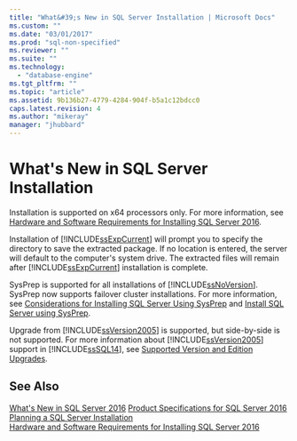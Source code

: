 ```yaml
---
title: "What&#39;s New in SQL Server Installation | Microsoft Docs"
ms.custom: ""
ms.date: "03/01/2017"
ms.prod: "sql-non-specified"
ms.reviewer: ""
ms.suite: ""
ms.technology: 
  - "database-engine"
ms.tgt_pltfrm: ""
ms.topic: "article"
ms.assetid: 9b136b27-4779-4284-904f-b5a1c12bdcc0
caps.latest.revision: 4
ms.author: "mikeray"
manager: "jhubbard"
---
```

# What&#39;s New in SQL Server Installation

 Installation is supported on x64 processors only. For more information, see [Hardware and Software Requirements for Installing SQL Server 2016](Hardware%20and%20Software%20Requirements%20for%20Installing%20SQL%20Server%202016.md).
  
 Installation of [!INCLUDE[ssExpCurrent](../../database-engine/configure/windows/includes/ssexpcurrent-md.md)] will prompt you to specify the directory to save the extracted package. If no location is entered, the server will default to the computer's system drive. The extracted files will remain after [!INCLUDE[ssExpCurrent](../../database-engine/configure/windows/includes/ssexpcurrent-md.md)] installation is complete.  
  
 SysPrep is supported for all installations of [!INCLUDE[ssNoVersion](../../advanced-analytics/r-services/includes/ssnoversion-md.md)]. SysPrep now supports failover cluster installations. For more information, see [Considerations for Installing SQL Server Using SysPrep](../../database-engine/install/windows/considerations-for-installing-sql-server-using-sysprep.md) and [Install SQL Server using SysPrep](Install%20SQL%20Server%202016%20Using%20SysPrep.md).  
  
 Upgrade from [!INCLUDE[ssVersion2005](../../analysis-services/data-mining/includes/ssversion2005-md.md)] is supported, but side\-by\-side is not supported. For more information about [!INCLUDE[ssVersion2005](../../analysis-services/data-mining/includes/ssversion2005-md.md)] support in [!INCLUDE[ssSQL14](../../analysis-services/includes/sssql14-md.md)], see [Supported Version and Edition Upgrades](../../database-engine/install/windows/supported-version-and-edition-upgrades.md).  
 
  
## See Also  
 [What's New in SQL Server 2016](../../sql-server/what-s-new-in-sql-server-2016.md)
 [Product Specifications for SQL Server 2016](Product%20Specifications%20for%20SQL%20Server%202016.md)   
 [Planning a SQL Server Installation](../../sql-server/install/planning-a-sql-server-installation.md)   
 [Hardware and Software Requirements for Installing SQL Server 2016](Hardware%20and%20Software%20Requirements%20for%20Installing%20SQL%20Server%202016.md)  
  